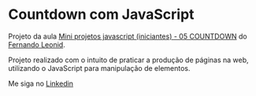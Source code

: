 ﻿# Countdown com JavaScript

Projeto da aula <a href="https://www.youtube.com/watch?v=nmWrwFjiCvo">Mini projetos javascript (iniciantes) - 05 COUNTDOWN</a> do <a href="https://github.com/fernandoleonid">Fernando Leonid</a>.

Projeto realizado com o intuito de praticar a produção de páginas na web, utilizando o JavaScript para manipulação de elementos.

Me siga no <a href="https://www.linkedin.com/in/jose-de-souza/">Linkedin</a>